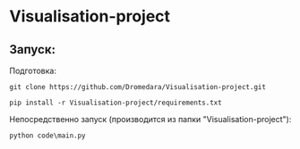 # Visualisation-project

## Запуск:

Подготовка: 
  
    git clone https://github.com/Dromedara/Visualisation-project.git
    
    pip install -r Visualisation-project/requirements.txt
    
 Непосредственно запуск (производится из папки "Visualisation-project"):
 
    python code\main.py
    
